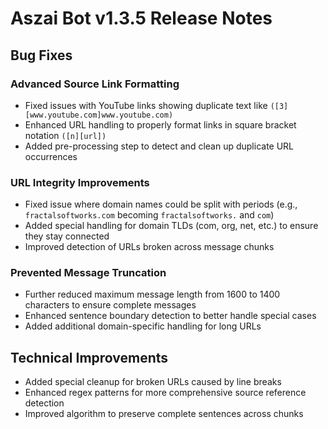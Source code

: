 # Aszai Bot v1.3.5 Release Notes

## Bug Fixes

### Advanced Source Link Formatting

- Fixed issues with YouTube links showing duplicate text like
  `([3][www.youtube.com]www.youtube.com)`
- Enhanced URL handling to properly format links in square bracket notation `([n][url])`
- Added pre-processing step to detect and clean up duplicate URL occurrences

### URL Integrity Improvements

- Fixed issue where domain names could be split with periods (e.g., `fractalsoftworks.com` becoming
  `fractalsoftworks.` and `com`)
- Added special handling for domain TLDs (com, org, net, etc.) to ensure they stay connected
- Improved detection of URLs broken across message chunks

### Prevented Message Truncation

- Further reduced maximum message length from 1600 to 1400 characters to ensure complete messages
- Enhanced sentence boundary detection to better handle special cases
- Added additional domain-specific handling for long URLs

## Technical Improvements

- Added special cleanup for broken URLs caused by line breaks
- Enhanced regex patterns for more comprehensive source reference detection
- Improved algorithm to preserve complete sentences across chunks
